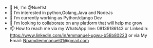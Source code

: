 - 👋 Hi, I’m @Nuel1st
- 👀 I’m interested in python,Golang,Java and NodeJs
- 🌱 I’m currently working as Python/django Dev
- 💞️ I’m looking to collaborate on any platform that will help me grow
- 📫 How to reach me via my WhatsApp line: 08139186142 or LinkedIn: https://www.linkedin.com/in/emmanuel-ugwu-b58b80223 or via My Email: Nnamdiemmanuel01@gmail.com

<!---
Nuel1st/Nuel1st is a ✨ special ✨ repository because its `README.md` (this file) appears on your GitHub profile.
You can click the Preview link to take a look at your changes.
--->
